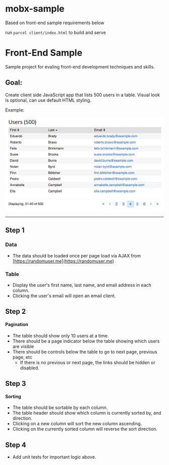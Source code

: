 # mobx-sample
Based on front-end sample requirements below

run `parcel client/index.html` to build and serve

# Front-End Sample
Sample project for evaling front-end development techniques and skills.


## Goal:
Create client side JavaScript app that lists 500 users in a table.
Visual look is optional, can use default HTML styling.

Example:

![Sample](./sample.png)

----

## Step 1

### Data
- The data should be loaded once per page load via AJAX from [https://randomuser.me](https://randomuser.me)

### Table
- Display the user's first name, last name, and email address in each column.
- Clicking the user's email will open an email client.

## Step 2

#### Pagination
- The table should show only 10 users at a time.
- There should be a page indicator below the table showing which users are visible
- There should be controls below the table to go to next page, previous page, etc
	- If there is no previous or next page, the links should be hidden or disabled.

## Step 3

#### Sorting
- The table should be sortable by each column.
- The table header should show which column is currently sorted by, and direction.
- Clicking on a new column will sort the new column ascending.
- Clicking on the currently sorted column will reverse the sort direction.

## Step 4

- Add unit tests for important logic above.
